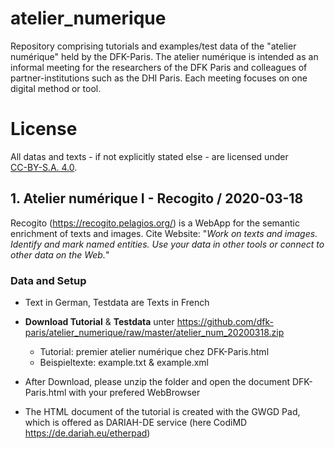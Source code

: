 # atelier_numerique
Repository comprising tutorials and examples/test data of the "atelier numérique" held by the DFK-Paris. The atelier numérique is intended as an informal meeting for the researchers of the DFK Paris and colleagues of partner-institutions such as the DHI Paris. Each meeting focuses on one digital method or tool.

# License
All datas and texts - if not explicitly stated else - are licensed under  
[CC-BY-S.A. 4.0](https://creativecommons.org/licenses/by-sa/4.0/). 

## 1. Atelier numérique I -  Recogito / 2020-03-18
Recogito (https://recogito.pelagios.org/) is a WebApp for the semantic enrichment of texts and images. Cite Website: "*Work on texts and images. Identify and mark named entities. Use your data in other tools or connect to other data on the Web.*" 

### Data and Setup
- Text in German, Testdata are Texts in French
- **Download Tutorial** & **Testdata** unter https://github.com/dfk-paris/atelier_numerique/raw/master/atelier_num_20200318.zip
  - Tutorial: premier atelier numérique chez DFK-Paris.html 
  - Beispieltexte: example.txt & example.xml 
- After Download, please unzip the folder and open the document DFK-Paris.html with your prefered WebBrowser 

- The HTML document of the tutorial is created with the GWGD Pad, which is offered as DARIAH-DE service (here CodiMD https://de.dariah.eu/etherpad)

